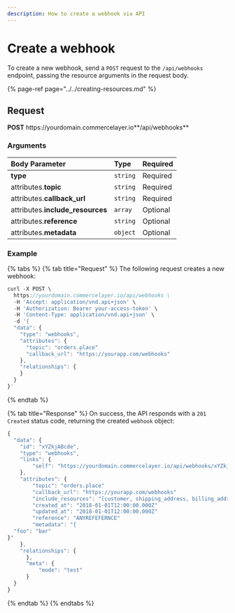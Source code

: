 ```yaml
---
description: How to create a webhook via API
---
```


# Create a webhook

To create a new webhook, send a `POST` request to the `/api/webhooks` endpoint, passing the resource arguments in the request body.

{% page-ref page="../../creating-resources.md" %}

## Request

**POST** https://<i></i>yourdomain.commercelayer.io**/api/webhooks**

### Arguments

| Body Parameter | Type | Required |
| :--- | :--- | :--- |
| **type** | `string` | Required |
| attributes.**topic** | `string` | Required |
| attributes.**callback_url** | `string` | Required |
| attributes.**include_resources** | `array` | Optional |
| attributes.**reference** | `string` | Optional |
| attributes.**metadata** | `object` | Optional |

### Example

{% tabs %}
{% tab title="Request" %}
The following request creates a new webhook:

```javascript
curl -X POST \
  https://yourdomain.commercelayer.io/api/webhooks \
  -H 'Accept: application/vnd.api+json' \
  -H 'Authorization: Bearer your-access-token' \
  -H 'Content-Type: application/vnd.api+json' \
  -d '{
  "data": {
    "type": "webhooks",
    "attributes": {
      "topic": "orders.place"
      "callback_url": "https://yourapp.com/webhooks"
    },
    "relationships": {
    }
  }
}'
```
{% endtab %}

{% tab title="Response" %}
On success, the API responds with a `201 Created` status code, returning the created `webhook` object:

```javascript
{
  "data": {
    "id": "xYZkjABcde",
    "type": "webhooks",
    "links": {
        "self": "https://yourdomain.commercelayer.io/api/webhooks/xYZkjABcde"
    },
    "attributes": {
        "topic": "orders.place"
        "callback_url": "https://yourapp.com/webhooks"
        "include_resources": "[customer, shipping_address, billing_address]"
        "created_at": "2018-01-01T12:00:00.000Z"
        "updated_at": "2018-01-01T12:00:00.000Z"
        "reference": "ANYREFEFERNCE"
        "metadata": "{
  "foo": "bar"
}"
    },
    "relationships": {
      },
      "meta": {
          "mode": "test"
      }
  }
}
```
{% endtab %}
{% endtabs %}
